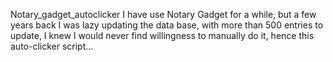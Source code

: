 Notary_gadget_autoclicker
I have use Notary Gadget for a while, but a few years back I was lazy updating the data base, with more than 500 entries to update, I knew I would never find willingness to manually do it, hence this auto-clicker script...
